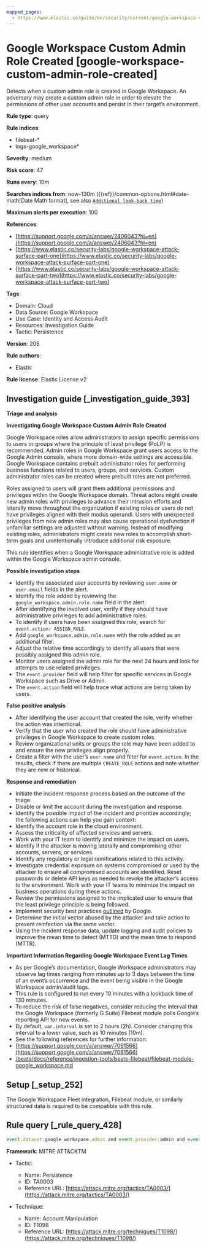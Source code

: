 ```yaml
---
mapped_pages:
  - https://www.elastic.co/guide/en/security/current/google-workspace-custom-admin-role-created.html
---
```


# Google Workspace Custom Admin Role Created [google-workspace-custom-admin-role-created]

Detects when a custom admin role is created in Google Workspace. An adversary may create a custom admin role in order to elevate the permissions of other user accounts and persist in their target’s environment.

**Rule type**: query

**Rule indices**:

* filebeat-*
* logs-google_workspace*

**Severity**: medium

**Risk score**: 47

**Runs every**: 10m

**Searches indices from**: now-130m ({{ref}}/common-options.html#date-math[Date Math format], see also [`Additional look-back time`](docs-content://solutions/security/detect-and-alert/create-detection-rule.md#rule-schedule))

**Maximum alerts per execution**: 100

**References**:

* [https://support.google.com/a/answer/2406043?hl=en](https://support.google.com/a/answer/2406043?hl=en)
* [https://www.elastic.co/security-labs/google-workspace-attack-surface-part-one](https://www.elastic.co/security-labs/google-workspace-attack-surface-part-one)
* [https://www.elastic.co/security-labs/google-workspace-attack-surface-part-two](https://www.elastic.co/security-labs/google-workspace-attack-surface-part-two)

**Tags**:

* Domain: Cloud
* Data Source: Google Workspace
* Use Case: Identity and Access Audit
* Resources: Investigation Guide
* Tactic: Persistence

**Version**: 206

**Rule authors**:

* Elastic

**Rule license**: Elastic License v2

## Investigation guide [_investigation_guide_393]

**Triage and analysis**

**Investigating Google Workspace Custom Admin Role Created**

Google Workspace roles allow administrators to assign specific permissions to users or groups where the principle of least privilege (PoLP) is recommended. Admin roles in Google Workspace grant users access to the Google Admin console, where more domain-wide settings are accessible. Google Workspace contains prebuilt administrator roles for performing business functions related to users, groups, and services. Custom administrator roles can be created where prebuilt roles are not preferred.

Roles assigned to users will grant them additional permissions and privileges within the Google Workspace domain. Threat actors might create new admin roles with privileges to advance their intrusion efforts and laterally move throughout the organization if existing roles or users do not have privileges aligned with their modus operandi. Users with unexpected privileges from new admin roles may also cause operational dysfunction if unfamiliar settings are adjusted without warning. Instead of modifying existing roles, administrators might create new roles to accomplish short-term goals and unintentionally introduce additional risk exposure.

This rule identifies when a Google Workspace administrative role is added within the Google Workspace admin console.

**Possible investigation steps**

* Identify the associated user accounts by reviewing `user.name` or `user.email` fields in the alert.
* Identify the role added by reviewing the `google_workspace.admin.role.name` field in the alert.
* After identifying the involved user, verify if they should have administrative privileges to add administrative roles.
* To identify if users have been assigned this role, search for `event.action: ASSIGN_ROLE`.
* Add `google_workspace.admin.role.name` with the role added as an additional filter.
* Adjust the relative time accordingly to identify all users that were possibly assigned this admin role.
* Monitor users assigned the admin role for the next 24 hours and look for attempts to use related privileges.
* The `event.provider` field will help filter for specific services in Google Workspace such as Drive or Admin.
* The `event.action` field will help trace what actions are being taken by users.

**False positive analysis**

* After identifying the user account that created the role, verify whether the action was intentional.
* Verify that the user who created the role should have administrative privileges in Google Workspace to create custom roles.
* Review organizational units or groups the role may have been added to and ensure the new privileges align properly.
* Create a filter with the user’s `user.name` and filter for `event.action`. In the results, check if there are multiple `CREATE_ROLE` actions and note whether they are new or historical.

**Response and remediation**

* Initiate the incident response process based on the outcome of the triage.
* Disable or limit the account during the investigation and response.
* Identify the possible impact of the incident and prioritize accordingly; the following actions can help you gain context:
* Identify the account role in the cloud environment.
* Assess the criticality of affected services and servers.
* Work with your IT team to identify and minimize the impact on users.
* Identify if the attacker is moving laterally and compromising other accounts, servers, or services.
* Identify any regulatory or legal ramifications related to this activity.
* Investigate credential exposure on systems compromised or used by the attacker to ensure all compromised accounts are identified. Reset passwords or delete API keys as needed to revoke the attacker’s access to the environment. Work with your IT teams to minimize the impact on business operations during these actions.
* Review the permissions assigned to the implicated user to ensure that the least privilege principle is being followed.
* Implement security best practices [outlined](https://support.google.com/a/answer/7587183) by Google.
* Determine the initial vector abused by the attacker and take action to prevent reinfection via the same vector.
* Using the incident response data, update logging and audit policies to improve the mean time to detect (MTTD) and the mean time to respond (MTTR).

**Important Information Regarding Google Workspace Event Lag Times**

* As per Google’s documentation, Google Workspace administrators may observe lag times ranging from minutes up to 3 days between the time of an event’s occurrence and the event being visible in the Google Workspace admin/audit logs.
* This rule is configured to run every 10 minutes with a lookback time of 130 minutes.
* To reduce the risk of false negatives, consider reducing the interval that the Google Workspace (formerly G Suite) Filebeat module polls Google’s reporting API for new events.
* By default, `var.interval` is set to 2 hours (2h). Consider changing this interval to a lower value, such as 10 minutes (10m).
* See the following references for further information:
* [https://support.google.com/a/answer/7061566](https://support.google.com/a/answer/7061566)
* [/beats/docs/reference/ingestion-tools/beats-filebeat/filebeat-module-google_workspace.md](beats://reference/filebeat/filebeat-module-google_workspace.md)


## Setup [_setup_252]

The Google Workspace Fleet integration, Filebeat module, or similarly structured data is required to be compatible with this rule.


## Rule query [_rule_query_428]

```js
event.dataset:google_workspace.admin and event.provider:admin and event.category:iam and event.action:CREATE_ROLE
```

**Framework**: MITRE ATT&CKTM

* Tactic:

    * Name: Persistence
    * ID: TA0003
    * Reference URL: [https://attack.mitre.org/tactics/TA0003/](https://attack.mitre.org/tactics/TA0003/)

* Technique:

    * Name: Account Manipulation
    * ID: T1098
    * Reference URL: [https://attack.mitre.org/techniques/T1098/](https://attack.mitre.org/techniques/T1098/)



